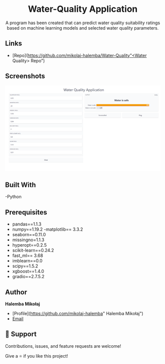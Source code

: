 <h1 align="center">Water-Quality Application</h1>

<p align="center"> A program has been created that can predict water quality suitability ratings based on machine learning models and selected water quality parameters.</p>

## Links

- [Repo](https://github.com/mikolaj-halemba/Water-Quality"<Water Quality> Repo")

## Screenshots

![Web Application](https://github.com/mikolaj-halemba/Water-Quality/blob/main/images/image.png)

## Built With

-Python

## Prerequisites
- pandas==1.1.3
- numpy==1.19.2
-matplotlib== 3.3.2
- seaborn==0.11.0
- missingno=1.1.3
- hyperopt==0.2.5
- scikit-learn==0.24.2
- fast_ml== 3.68
- imblearn==0.0
- scipy==1.5.2
- xgboost==1.4.0
- gradio==2.7.5.2



## Author

**Halemba Mikołaj**


- [Profile](https://github.com/mikolaj-halemba" Halemba Mikołaj")
- [Email](mailto:mikolaj.halemba96@gmail.com?subject=Hi "Hi!")


## 🤝 Support

Contributions, issues, and feature requests are welcome!

Give a ⭐️ if you like this project!


